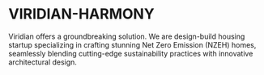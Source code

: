 # VIRIDIAN-HARMONY
Viridian offers a groundbreaking solution. We are design-build housing startup specializing in crafting stunning Net Zero Emission (NZEH) homes, seamlessly blending cutting-edge sustainability practices with innovative architectural design. 
